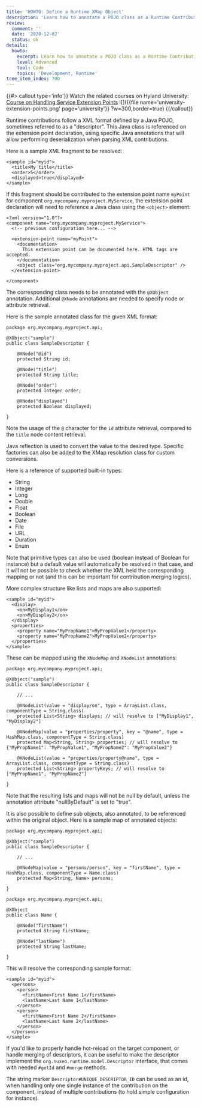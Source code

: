 ```yaml
---
title: 'HOWTO: Define a Runtime XMap Object'
description: 'Learn how to annotate a POJO class as a Runtime Contribution'
review:
  comment: ''
  date: '2020-12-02'
  status: ok
details:
  howto:
    excerpt: Learn how to annotate a POJO class as a Runtime Contribution
    level: Advanced
    tool: Code
    topics: 'Development, Runtime'
tree_item_index: 700
---
```


{{#> callout type='info'}}
Watch the related courses on Hyland University:</br>
[Course on Handling Service Extension Points](https://university.hyland.com/courses/e4150)
![]({{file name='university-extension-points.png' page='university'}} ?w=300,border=true)
{{/callout}}

Runtime contributions follow a XML format defined by a Java POJO, sometimes referred to as a "descriptor".
This Java class is referenced on the extension point declaration, using specific Java annotations that will allow performing deserialization when parsing XML contributions.

Here is a sample XML fragment to be resolved:

```
<sample id="myid">
  <title>My title</title>
  <order>5</order>
  <displayed>true</displayed>
</sample>
```

If this fragment should be contributed to the extension point name `myPoint` for component
`org.mycompany.myproject.MyService`, the extension point declaration will need to reference a Java class using the `<object>` element:

```
<?xml version="1.0"?>
<component name="org.mycompany.myproject.MyService">
  <!-- previous configuration here... -->

  <extension-point name="myPoint">
    <documentation>
      This extension point can be documented here. HTML tags are accepted.
    </documentation>
    <object class="org.mycompany.myproject.api.SampleDescriptor" />
  </extension-point>

</component>
```

The corresponding class needs to be annotated with the `@XObject` annotation. Additional `@XNode` annotations are needed to specify node or attribute retrieval.

Here is the sample annotated class for the given XML format:

```
package org.mycompany.myproject.api;

@XObject("sample")
public class SampleDescriptor {

    @XNode("@id")
    protected String id;

    @XNode("title")
    protected String title;

    @XNode("order")
    protected Integer order;

    @XNode("displayed")
    protected Boolean displayed;

}
```

Note the usage of the `@` character for the `id` attribute retrieval, compared to the `title` node content retrieval.

Java reflection is used to convert the value to the desired type.
Specific factories can also be added to the XMap resolution class for custom conversions.

Here is a reference of supported built-in types:
- String
- Integer
- Long
- Double
- Float
- Boolean
- Date
- File
- URL
- Duration
- Enum

Note that primitive types can also be used (boolean instead of Boolean for instance) but a default value will automatically be resolved in that case, and it will not be possible to check whether the XML held the corresponding mapping or not (and this can be important for contribution merging logics).

More complex structure like lists and maps are also supported:

```
<sample id="myid">
  <display>
    <on>MyDisplay1</on>
    <on>MyDisplay2</on>
  </display>
  <properties>
    <property name="MyPropName1">MyPropValue1</property>
    <property name="MyPropName2">MyPropValue2</property>
  </properties>
</sample>
```

These can be mapped using the `XNodeMap` and `XNodeList` annotations:

```
package org.mycompany.myproject.api;

@XObject("sample")
public class SampleDescriptor {

    // ...

    @XNodeList(value = "display/on", type = ArrayList.class, componentType = String.class)
    protected List<String> displays; // will resolve to ["MyDisplay1", "MyDisplay2"]

    @XNodeMap(value = "properties/property", key = "@name", type = HashMap.class, componentType = String.class)
    protected Map<String, String> properties; // will resolve to {"MyPropName1": "MyPropValue1", "MyPropName2": "MyPropValue2"}

    @XNodeList(value = "properties/property@name", type = ArrayList.class, componentType = String.class)
    protected List<String> propertyKeys; // will resolve to ["MyPropName1", "MyPropName2"]

}
```

Note that the resulting lists and maps will not be null by default, unless the annotation attribute "nullByDefault" is set to "true".

It is also possible to define sub objects, also annotated, to be referenced within the original object.
Here is a sample map of annotated objects:

```
package org.mycompany.myproject.api;

@XObject("sample")
public class SampleDescriptor {

    // ...

    @XNodeMap(value = "persons/person", key = "firstName", type = HashMap.class, componentType = Name.class)
    protected Map<String, Name> persons;

}
```

```
package org.mycompany.myproject.api;

@XObject
public class Name {

    @XNode("firstName")
    protected String firstName;

    @XNode("lastName")
    protected String lastName;

}
```

This will resolve the corresponding sample format:

```
<sample id="myid">
  <persons>
    <person>
      <firstName>First Name 1</firstName>
      <lastName>Last Name 1</lastName>
    </person>
    <person>
      <firstName>First Name 2</firstName>
      <lastName>Last Name 2</lastName>
    </person>
  </persons>
</sample>
```

If you'd like to properly handle hot-reload on the target component, or handle merging of descriptors, it can be useful to make the descriptor implement the `org.nuxeo.runtime.model.Descriptor` interface, that comes with needed `#getId` and `#merge` methods.

The string marker `Descriptor#UNIQUE_DESCRIPTOR_ID` can be used as an id, when handling only one single instance of the contribution on the component, instead of multiple contributions (to hold simple configuration for instance).
